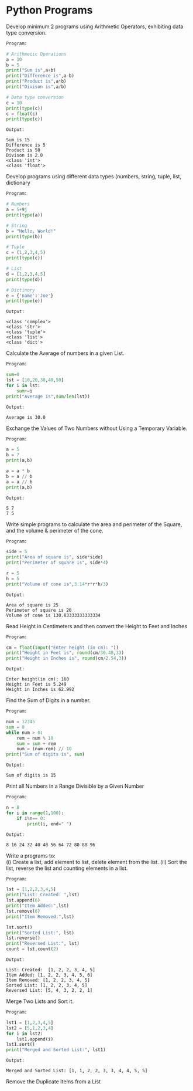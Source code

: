 
# Python Programs

Develop minimum 2 programs using Arithmetic Operators, exhibiting data type
conversion.

```python
Program:

# Arithmetic Operations
a = 10
b = 5
print("Sum is",a+b)
print("Difference is",a-b)
print("Product is",a*b)
print("Divison is",a/b)

# Data type conversion
c = 10
print(type(c))
c = float(c)
print(type(c))
```

```
Output:

Sum is 15
Difference is 5
Product is 50
Divison is 2.0
<class 'int'>
<class 'float'>
```

Develop programs using different data types (numbers, string, tuple, list, dictionary

```python
Program:

# Numbers
a = 5+9j
print(type(a))

# String
b = "Hello, World!"
print(type(b))

# Tuple
c = (1,2,3,4,5)
print(type(c))

# List
d = [1,2,3,4,5]
print(type(d))

# Dictinory
e = {'name':'Joe'}
print(type(e))

```

```
Output:

<class 'complex'>
<class 'str'>
<class 'tuple'>
<class 'list'>
<class 'dict'>
```

Calculate the Average of numbers in a given List.

```python
Program:

sum=0
lst = [10,20,30,40,50]
for i in lst:
    sum+=i
print("Average is",sum/len(lst))

```

```
Output:

Average is 30.0

```

Exchange the Values of Two Numbers without Using a Temporary Variable.

```python
Program:

a = 5
b = 7
print(a,b)

a = a * b
b = a // b
a = a // b
print(a,b)

```

```
Output:

5 7
7 5

```

Write simple programs to calculate the area and perimeter of
the Square, and the volume & perimeter of the cone.

```python
Program:

side = 5
print("Area of square is", side*side)
print("Perimeter of square is", side*4)

r = 5
h = 5
print("Volume of cone is",3.14*r*r*h/3)

```

```
Output:

Area of square is 25
Perimeter of square is 20
Volume of cone is 130.83333333333334

```

Read Height in Centimeters and then convert the Height to Feet and Inches

```python
Program:

cm = float(input("Enter height (in cm): "))
print("Height in Feet is", round(cm/30.48,3))
print("Height in Inches is", round(cm/2.54,3))

```

```
Output:

Enter height(in cm): 160
Height in Feet is 5.249
Height in Inches is 62.992

```

Find the Sum of Digits in a number.

```python
Program:

num = 12345
sum = 0
while num > 0:
    rem = num % 10
    sum = sum + rem
    num = (num-rem) // 10
print("Sum of digits is", sum)

```

```
Output:

Sum of digits is 15

```

Print all Numbers in a Range Divisible by a Given Number

```python
Program:

n = 8
for i in range(1,100):
    if i%n== 0:
        print(i, end=" ")

```

```
Output:

8 16 24 32 40 48 56 64 72 80 88 96

```

Write a programs to:  
(i) Create a list, add element to list, delete element from the list. 
(ii) Sort the list, reverse the list and
counting elements in a list.

```python
Program:

lst = [1,2,2,3,4,5]
print("List: Created: ",lst)
lst.append(6)
print("Item Added:",lst)
lst.remove(6)
print("Item Removed:",lst)

lst.sort()
print("Sorted List:", lst)
lst.reverse()
print("Reversed List:", lst)
count = lst.count(2)

```

```
Output:

List: Created:  [1, 2, 2, 3, 4, 5]
Item Added: [1, 2, 2, 3, 4, 5, 6]
Item Removed: [1, 2, 2, 3, 4, 5]
Sorted List: [1, 2, 2, 3, 4, 5]
Reversed List: [5, 4, 3, 2, 2, 1]

```

Merge Two Lists and Sort it.

```python
Program:

lst1 = [1,2,3,4,5]
lst2 = [5,1,2,3,4]
for i in lst2:
    lst1.append(i)
lst1.sort()
print("Merged and Sorted List:", lst1)

```

```
Output:

Merged and Sorted List: [1, 1, 2, 2, 3, 3, 4, 4, 5, 5]

```


Remove the Duplicate Items from a List
